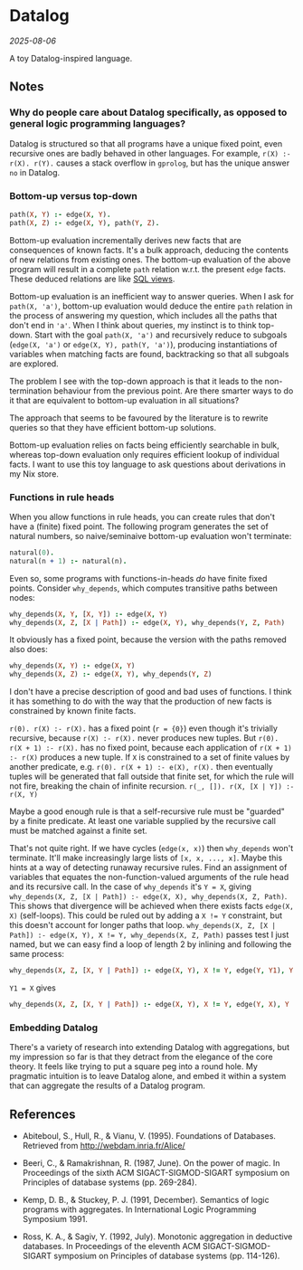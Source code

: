 # Datalog

*2025-08-06*

A toy Datalog-inspired language.

## Notes

### Why do people care about Datalog specifically, as opposed to general logic programming languages?

Datalog is structured so that all programs have a unique fixed point, even recursive ones are badly behaved in other languages.
For example, `r(X) :- r(X). r(Y).` causes a stack overflow in `gprolog`, but has the unique answer `no` in Datalog.

### Bottom-up versus top-down

```prolog
path(X, Y) :- edge(X, Y).
path(X, Z) :- edge(X, Y), path(Y, Z).
```

Bottom-up evaluation incrementally derives new facts that are consequences of known facts.
It's a bulk approach, deducing the contents of new relations from existing ones.
The bottom-up evaluation of the above program will result in a complete `path` relation w.r.t. the present `edge` facts.
These deduced relations are like [SQL views](https://en.wikipedia.org/wiki/View_(SQL)).

Bottom-up evaluation is an inefficient way to answer queries.
When I ask for `path(X, 'a')`, bottom-up evaluation would deduce the entire `path` relation in the process of answering my question,
which includes all the paths that don't end in `'a'`.
When I think about queries, my instinct is to think top-down.
Start with the goal `path(X, 'a')` and recursively reduce to subgoals (`edge(X, 'a')` or `edge(X, Y), path(Y, 'a')`),
producing instantiations of variables when matching facts are found, backtracking so that all subgoals are explored.

The problem I see with the top-down approach is that it leads to the non-termination behaviour from the previous point.
Are there smarter ways to do it that are equivalent to bottom-up evaluation in all situations?

The approach that seems to be favoured by the literature is to rewrite queries so that they have efficient bottom-up solutions.

Bottom-up evaluation relies on facts being efficiently searchable in bulk,
whereas top-down evaluation only requires efficient lookup of individual facts.
I want to use this toy language to ask questions about derivations in my Nix store.

### Functions in rule heads

When you allow functions in rule heads, you can create rules that don't have a (finite) fixed point.
The following program generates the set of natural numbers, so naive/seminaive bottom-up evaluation won't terminate:

```prolog
natural(0).
natural(n + 1) :- natural(n).
```

Even so, some programs with functions-in-heads *do* have finite fixed points.
Consider `why_depends`, which computes transitive paths between nodes:

```prolog
why_depends(X, Y, [X, Y]) :- edge(X, Y)
why_depends(X, Z, [X | Path]) :- edge(X, Y), why_depends(Y, Z, Path)
```

It obviously has a fixed point, because the version with the paths removed also does:

```prolog
why_depends(X, Y) :- edge(X, Y)
why_depends(X, Z) :- edge(X, Y), why_depends(Y, Z)
```

I don't have a precise description of good and bad uses of functions.
I think it has something to do with the way that the production of new facts is constrained by known finite facts.

`r(0). r(X) :- r(X).` has a fixed point (`r = {0}`) even though it's trivially recursive,
because `r(X) :- r(X).` never produces new tuples.
But `r(0). r(X + 1) :- r(X).` has no fixed point,
because each application of `r(X + 1) :- r(X)` produces a new tuple.
If `X` is constrained to a set of finite values by another predicate, e.g.
`r(0). r(X + 1) :- e(X), r(X).` then eventually tuples will be generated that fall outside that finite set,
for which the rule will not fire, breaking the chain of infinite recursion.
`r(_, []). r(X, [X | Y]) :- r(X, Y)`

Maybe a good enough rule is that a self-recursive rule must be "guarded" by a finite predicate.
At least one variable supplied by the recursive call must be matched against a finite set.

That's not quite right. If we have cycles (`edge(x, x)`) then `why_depends` won't terminate.
It'll make increasingly large lists of `[x, x, ..., x]`.
Maybe this hints at a way of detecting runaway recursive rules.
Find an assignment of variables that equates the non-function-valued arguments of the rule head and its recursive call.
In the case of `why_depends` it's `Y = X`, giving `why_depends(X, Z, [X | Path]) :- edge(X, X), why_depends(X, Z, Path)`.
This shows that divergence will be achieved when there exists facts `edge(X, X)` (self-loops).
This could be ruled out by adding a `X != Y` constraint, but this doesn't account for longer paths that loop.
`why_depends(X, Z, [X | Path]) :- edge(X, Y), X != Y, why_depends(X, Z, Path)` passes test I just named,
but we can easy find a loop of length 2 by inlining and following the same process:

```prolog
why_depends(X, Z, [X, Y | Path]) :- edge(X, Y), X != Y, edge(Y, Y1), Y != Y1, why_depends(Y1, Z, Path)
```

`Y1 = X` gives

```prolog
why_depends(X, Z, [X, Y | Path]) :- edge(X, Y), X != Y, edge(Y, X), Y != X, why_depends(X, Z, Path)
```

### Embedding Datalog

There's a variety of research into extending Datalog with aggregations, but my impression so far is that they detract from the elegance of the core theory.
It feels like trying to put a square peg into a round hole.
My pragmatic intuition is to leave Datalog alone, and embed it within a system that can aggregate the results of a Datalog program.

## References

* Abiteboul, S., Hull, R., & Vianu, V. (1995). Foundations of Databases. Retrieved from http://webdam.inria.fr/Alice/

* Beeri, C., & Ramakrishnan, R. (1987, June). On the power of magic. In Proceedings of the sixth ACM SIGACT-SIGMOD-SIGART symposium on Principles of database systems (pp. 269-284).

* Kemp, D. B., & Stuckey, P. J. (1991, December). Semantics of logic programs with aggregates. In International Logic Programming Symposium 1991.

* Ross, K. A., & Sagiv, Y. (1992, July). Monotonic aggregation in deductive databases. In Proceedings of the eleventh ACM SIGACT-SIGMOD-SIGART symposium on Principles of database systems (pp. 114-126).
